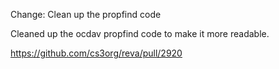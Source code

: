 Change: Clean up the propfind code

Cleaned up the ocdav propfind code to make it more readable.

https://github.com/cs3org/reva/pull/2920
